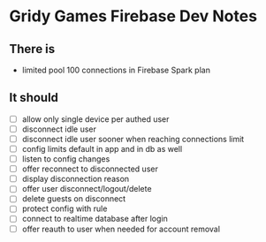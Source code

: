 # Gridy Games Firebase Dev Notes

## There is

- limited pool 100 connections in Firebase Spark plan

## It should

- [ ] allow only single device per authed user
- [ ] disconnect idle user
- [ ] disconnect idle user sooner when reaching connections limit
- [ ] config limits default in app and in db as well
- [ ] listen to config changes
- [ ] offer reconnect to disconnected user
- [ ] display disconnection reason
- [ ] offer user disconnect/logout/delete
- [ ] delete guests on disconnect
- [ ] protect config with rule
- [ ] connect to realtime database after login
- [ ] offer reauth to user when needed for account removal
